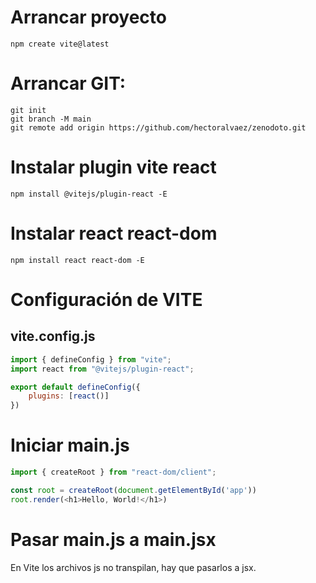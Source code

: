 # Arrancar proyecto
```
npm create vite@latest
```

# Arrancar GIT:
```
git init
git branch -M main
git remote add origin https://github.com/hectoralvaez/zenodoto.git
```

# Instalar plugin vite react
```
npm install @vitejs/plugin-react -E
```

# Instalar react react-dom
```
npm install react react-dom -E
```

# Configuración de VITE
## vite.config.js
```javascript
import { defineConfig } from "vite";
import react from "@vitejs/plugin-react";

export default defineConfig({
    plugins: [react()]
})
```

# Iniciar main.js

```javascript
import { createRoot } from "react-dom/client";

const root = createRoot(document.getElementById('app'))
root.render(<h1>Hello, World!</h1>)
```

# Pasar main.js a main.jsx
En Vite los archivos js no transpilan, hay que pasarlos a jsx.
